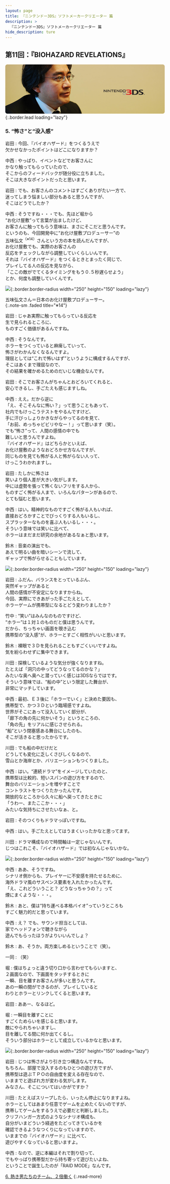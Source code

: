 ```yaml
---
layout: page
title: 『ニンテンドー3DS』ソフトメーカークリエーター 篇
description: >
  『ニンテンドー3DS』ソフトメーカークリエーター 篇
hide_description: ture
---
```


## 第11回：『BIOHAZARD REVELATIONS』

![](/others/interviews/jp/3ds/creators/vol1/img/mainvisual5.jpg){:.border.lead loading="lazy"}

### 5. “怖さ”と“没入感”

岩田
: 今回、『バイオハザード』をつくるうえで<br>欠かせなかったポイントはどこになりますか？

中西
: やっぱり、イベントなどでお客さんに<br>かなり触ってもらっていたので、<br>そこからのフィードバックが随分役に立ちました。<br>そこは大きなポイントだったと思います。

岩田
: でも、お客さんのコメントはすごくありがたい一方で、<br>迷ってしまう悩ましい部分もあると思うんですが、<br>そこはどうでしたか？

中西
: そうですね・・・でも、先ほど堀から<br>“お化け屋敷”って言葉が出ましたけど、<br>お客さんに触ってもらう意味は、まさにそこだと思うんです。<br>というのも、今回開発中に“お化け屋敷プロデューサー”の<br>五味弘文<sup>（※14）</sup>さんという方の本を読んだんですが、<br>お化け屋敷でも、実際のお客さんの<br>反応をチェックしながら調整していくらしいんです。<br>それは『バイオハザード』をつくるときとまったく同じで、<br>プレイしてる人の反応を見ながら、<br>「ここの敵がでてくるタイミングをもう０.５秒遅らせよう」<br>とか、何度も調整していくんです。

![](/others/interviews/jp/3ds/creators/vol1/img/photo22.jpg){:.border.border-radius width="250" height="150" loading="lazy"}

五味弘文さん＝日本のお化け屋敷プロデューサー。              
{:.note-sm .faded title="※14"}

岩田
: じゃあ実際に触ってもらっている反応を<br>生で見られるところに、<br>ものすごく価値があるんですね。

中西
: そうなんです。<br>ホラーをつくっていると麻痺していって、<br>怖さがわかんなくなるんですよ。<br>理屈としては“これで怖いはず”というように構成するんですが、<br>そこはあくまで理屈なので、<br>その結果を確かめるためのだいじな機会なんです。

岩田
: そこでお客さんがちゃんとおどろいてくれると、<br>安心できるし、手ごたえも感じますしね。

中西
: ええ。だから逆に<br>「え、そこそんなに怖い？」って思うこともあって、<br>社内でもけっこうテストをやるんですけど、<br>手に汗びっしょりかきながらやってるのを見て、<br>「お前、めっちゃビビリやなー！」って思います（笑）。<br>でも“怖さ”って、人間の感情の中でも<br>難しいと思うんですよね。<br>『バイオハザード』はどちらかといえば、<br>お化け屋敷のようなおどろかせ方なんですが、<br>同じものを見ても怖がる人と怖がらない人って、<br>けっこうわかれますし。

岩田
: たしかに怖さは<br>笑いより個人差が大きい気がします。<br>中には虚勢を張って怖くないフリをする人から、<br>ものすごく怖がる人まで、いろんなパターンがあるので、<br>とても悩むと思います。

中西
: はい。精神的なものですごく怖がる人もいれば、<br>直接おどろかすことでびっくりする人もいるし、<br>スプラッターなものを喜ぶ人もいるし・・・。<br>そういう意味では笑いに比べて、<br>ホラーはまだまだ研究の余地があるなぁと思います。

鈴木
: 音楽の演出でも、<br>あえて明るい曲を暗いシーンで流して、<br>ギャップで怖がらせることもしています。

![](/others/interviews/jp/3ds/creators/vol1/img/photo23.jpg){:.border.border-radius width="250" height="150" loading="lazy"}

岩田
: ふだん、バランスをとっているぶん、<br>突然ギャップがあると<br>人間の感情が不安定になりますからね。<br>今回、実際にできあがった手ごたえとして、<br>ホラーゲームが携帯型になるとどう変わりましたか？

竹中
: “笑い”はみんなのものですけど、<br>“ホラー”は１対１のものだと僕は思うんです。<br>だから、ちっちゃい画面を覗き込む<br>携帯型の“没入感”が、ホラーとすごく相性がいいと思います。

鈴木
: 裸眼で３Ｄを見られることもすごくいいですよね。<br>気を紛らわせずに集中できます。

川田
: 探検しているような気分が強くなりますね。<br>たとえば「洞穴の中ってどうなってるのかな？」<br>みたいな奥へ奥へと潜っていく感じは3DSならではです。<br>そういう意味では、“船の中”という限定した舞台が、<br>非常にマッチしています。

中西
: 最初、Ｅ３後に「ホラーでいく」と決めた要因も、<br>携帯型で、かつ３Ｄという臨場感ですよね。<br>世界がそこにあって没入していく部分が、<br>「廊下の角の先に何かいそう」というところの、<br>「角の先」をリアルに感じさせられる。<br>“船”という閉塞感ある舞台にしたのも、<br>そこが活きると思ったからです。

川田
: でも船の中だけだと<br>どうしても変化に乏しくさびしくなるので、<br>雪山とか海岸とか、バリエーションもつくりました。

中西
: はい。“連続ドラマ”をイメージしていたのと、<br>携帯型は比較的、短いスパンの遊び方をするので、<br>舞台のバリエーションを増やすことで<br>コントラストをつくりたかったんです。<br>開放的なところから久々に船へ戻ってきたときに<br>「うわー、またここか・・・」<br>みたいな気持ちにさせたいなぁ、と。

岩田
: そのつくりもドラマっぽいですね。

中西
: はい。手ごたえとしてはうまくいったかなと思ってます。

川田
: ドラマ構成なので時間軸は一定じゃないんです。<br>じつはこれこそ、『バイオハザード』では初なんじゃないかな。

![](/others/interviews/jp/3ds/creators/vol1/img/photo24.jpg){:.border.border-radius width="250" height="150" loading="lazy"}

中西
: ああ、そうですね。<br>シナリオ側からも、プレイヤーに不安感を持たせるために、<br>海外ドラマ風のサスペンス要素を入れたかったんです。<br>「え、これどういうこと？ どうなっちゃうの？」って<br>煙にまくような・・・。

鈴木
: あと、僕は“持ち運べる本格バイオ”っていうところも<br>すごく魅力的だと思っています。

中西
: え？ でも、サウンド担当としては、<br>家でヘッドフォンで聴きながら<br>遊んでもらったほうがよりいいんでしょ？

鈴木
: あ、そうか。両方楽しめるということで（笑）。

一同
: （笑）

堀
: 僕はちょっと違う切り口から言わせてもらいますと、<br>２画面なので、下画面をタッチするときに<br>一瞬、目を離すお客さんが多いと思うんです。<br>あの一瞬の間ができるのが、プレイしていると<br>わりとホラーとリンクしてくると思います。

岩田
: ああー、なるほど。

堀
: 一瞬目を離すことに<br>すごくためらいを感じると思います。<br>敵にやられちゃいますし、<br>目を離してる間に何か出てくるし。<br>そういう部分はホラーとして成立しているかなと思います。

![](/others/interviews/jp/3ds/creators/vol1/img/photo25.jpg){:.border.border-radius width="250" height="150" loading="lazy"}

岩田
: じつは怖さがより引き立つ構造なんですね。<br>もちろん、部屋で没入するのもひとつの遊び方ですが、<br>携帯型は遊ぶＴＰＯの自由度を変える存在なので、<br>いままでと遊ばれ方が変わる気がします。<br>みなさん、そこについてはいかがですか？

川田
: たとえばスリープしたら、いったん停止になりますよね。<br>ホラーとしてはあまり任意でゲームを止めたくないのですが、<br>携帯してゲームをするうえで必要だと判断しました。<br>クリフハンガー方式のようなシナリオ構成も、<br>自分がいまどういう経過をたどってきているかを<br>確認できるようなつくりになっていますので、<br>いままでの『バイオハザード』に比べて、<br>遊びやすくなっていると思いますよ。

中西
: なので、逆に本編はそれで割り切って、<br>でもやっぱり携帯型だから持ち寄って遊びたいよね、<br>ということで誕生したのが「RAID MODE」なんです。

[6. 熱き男たちのチーム、２倍働く](6.md)
{:.read-more}

